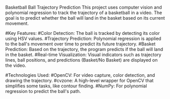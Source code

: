 Basketball Ball Trajectory Prediction
This project uses computer vision and polynomial regression to track the trajectory of a basketball in a video. The goal is to predict whether the ball will land in the basket based on its current movement.

#Key Features: 
#Color Detection: The ball is tracked by detecting its color using HSV values.
#Trajectory Prediction: Polynomial regression is applied to the ball's movement over time to predict its future trajectory.
#Basket Prediction: Based on the trajectory, the program predicts if the ball will land in the basket.
#Real-time Visualization: Visual indicators such as trajectory lines, ball positions, and predictions (Basket/No Basket) are displayed on the video.

#Technologies Used:
#OpenCV: For video capture, color detection, and drawing the trajectory.
#cvzone: A high-level wrapper for OpenCV that simplifies some tasks, like contour finding.
#NumPy: For polynomial regression to predict the ball's path.
